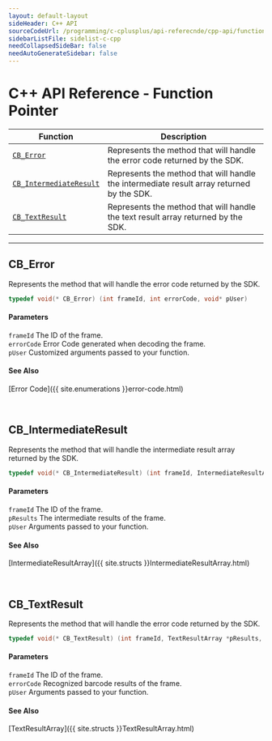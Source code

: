 ```yaml
---
layout: default-layout
sideHeader: C++ API
sourceCodeUrl: /programming/c-cplusplus/api-referecnde/cpp-api/function-pointer.md
sidebarListFile: sidelist-c-cpp
needCollapsedSideBar: false
needAutoGenerateSidebar: false
---
```



# C++ API Reference - Function Pointer

  | Function | Description |
  |----------|-------------|
  | [`CB_Error`](#cb_error) | Represents the method that will handle the error code returned by the SDK. |
  | [`CB_IntermediateResult`](#cb_intermediateresult) | Represents the method that will handle the intermediate result array returned by the SDK. |
  | [`CB_TextResult`](#cb_textresult) | Represents the method that will handle the text result array returned by the SDK. | 
  
---
 




## CB_Error
Represents the method that will handle the error code returned by the SDK.

```c
typedef void(* CB_Error) (int frameId, int errorCode, void* pUser)
```   
   
#### Parameters
`frameId` 	The ID of the frame.    
`errorCode` Error Code generated when decoding the frame.    
`pUser` Customized arguments passed to your function.   

#### See Also
[Error Code]({{ site.enumerations }}error-code.html)

&nbsp;





## CB_IntermediateResult
Represents the method that will handle the intermediate result array returned by the SDK.

```c
typedef void(* CB_IntermediateResult) (int frameId, IntermediateResultArray* pResults, void* pUser)
```   
   
#### Parameters
`frameId` 	The ID of the frame.  
`pResults` The intermediate results of the frame.   
`pUser` Arguments passed to your function.   

#### See Also
[IntermediateResultArray]({{ site.structs }}IntermediateResultArray.html)

&nbsp;





## CB_TextResult
Represents the method that will handle the error code returned by the SDK.

```c
typedef void(* CB_TextResult) (int frameId, TextResultArray *pResults, void *pUser)
```   
   
#### Parameters
`frameId` 	The ID of the frame.  
`errorCode` Recognized barcode results of the frame.   
`pUser` Arguments passed to your function.

#### See Also
[TextResultArray]({{ site.structs }}TextResultArray.html)

&nbsp;


